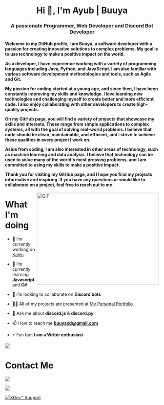 <h1 align="center">Hi 👋, I'm Ayub | Buuya</h1>
<h3 align="center">A passionate Programmer, Web Developer and Discord Bot Developer</h3>

<h4>Welcome to my GitHub profile, I am Buuya, a software developer with a passion for creating innovative solutions to complex problems. My goal is to use technology to make a positive impact on the world.

As a developer, I have experience working with a variety of programming languages including Java, Python, and JavaScript. I am also familiar with various software development methodologies and tools, such as Agile and Git.

My passion for coding started at a young age, and since then, I have been constantly improving my skills and knowledge. I love learning new technologies and challenging myself to create better and more efficient code. I also enjoy collaborating with other developers to create high-quality projects.

On my GitHub page, you will find a variety of projects that showcase my skills and interests. These range from simple applications to complex systems, all with the goal of solving real-world problems. I believe that code should be clean, maintainable, and efficient, and I strive to achieve these qualities in every project I work on.

Aside from coding, I am also interested in other areas of technology, such as machine learning and data analysis. I believe that technology can be used to solve many of the world's most pressing problems, and I am committed to using my skills to make a positive impact.

Thank you for visiting my GitHub page, and I hope you find my projects informative and inspiring. If you have any questions or would like to collaborate on a project, feel free to reach out to me.</h4>

<img align="right" alt="GIF" src="https://github.com/BuuyaXD/BuuyaXD/blob/main/heckerr.gif" width="400" height="300" />

# What I'm doing

- 🔭 I’m currently working on [Kalen](https://github.com/XDev-Support)

- 🌱 I’m currently learning **Javascript** and **C#**

- 👯 I’m looking to collaborate on **Discord bots**

- 👨‍💻 All of my projects are presented at [My Personal Portfolio](https://buuya.github.io)

- 💬 Ask me about **discord.js** & **discord.py**

- 📫 How to reach me **buuyaxd@gmail.com**

- ⚡ Fun fact **I am a Writer enthusiast**
	
<a href="https://buuya.github.io"><img src="https://forthebadge.com/images/badges/ctrl-c-ctrl-v.svg"/> </a>

# Contact Me
<a href="https://discordapp.com/users/700173927871152131"> ![](https://dcbadge.vercel.app/api/shield/700173927871152131) </a>

<a href="https://twitter.com/DaRealBuuya"> <img src="https://img.shields.io/twitter/follow/DaRealBuuya?logo=twitter&style=for-the-badge"/> </a>
	
<a href="https://discord.gg/nmQqyaDrrU">![XDev™️ Support](https://discordapp.com/api/guilds/966658758690373722/widget.png?style=banner2) </a>	
	
